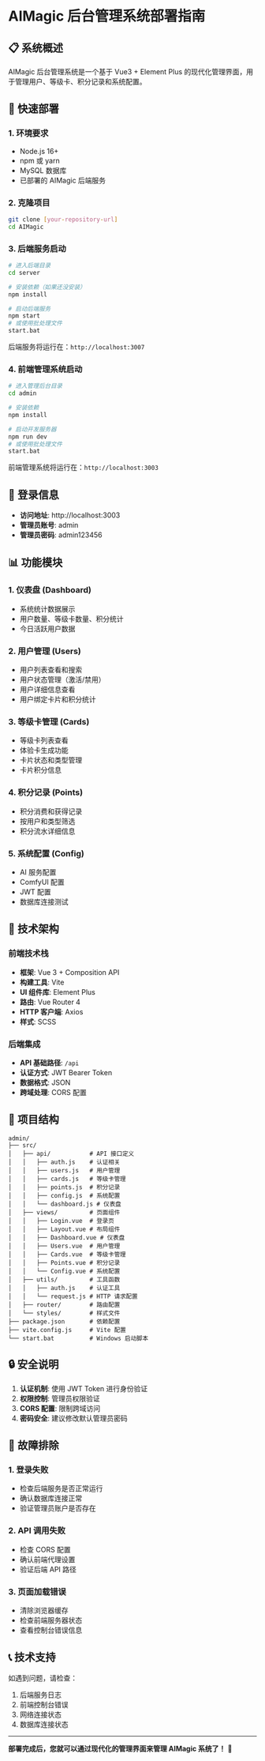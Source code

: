 # AIMagic 后台管理系统部署指南

## 📋 系统概述

AIMagic 后台管理系统是一个基于 Vue3 + Element Plus 的现代化管理界面，用于管理用户、等级卡、积分记录和系统配置。

## 🚀 快速部署

### 1. 环境要求

- Node.js 16+
- npm 或 yarn
- MySQL 数据库
- 已部署的 AIMagic 后端服务

### 2. 克隆项目

```bash
git clone [your-repository-url]
cd AIMagic
```

### 3. 后端服务启动

```bash
# 进入后端目录
cd server

# 安装依赖（如果还没安装）
npm install

# 启动后端服务
npm start
# 或使用批处理文件
start.bat
```

后端服务将运行在：`http://localhost:3007`

### 4. 前端管理系统启动

```bash
# 进入管理后台目录
cd admin

# 安装依赖
npm install

# 启动开发服务器
npm run dev
# 或使用批处理文件
start.bat
```

前端管理系统将运行在：`http://localhost:3003`

## 🔑 登录信息

- **访问地址**: http://localhost:3003
- **管理员账号**: admin
- **管理员密码**: admin123456

## 📊 功能模块

### 1. 仪表盘 (Dashboard)
- 系统统计数据展示
- 用户数量、等级卡数量、积分统计
- 今日活跃用户数据

### 2. 用户管理 (Users)
- 用户列表查看和搜索
- 用户状态管理（激活/禁用）
- 用户详细信息查看
- 用户绑定卡片和积分统计

### 3. 等级卡管理 (Cards)
- 等级卡列表查看
- 体验卡生成功能
- 卡片状态和类型管理
- 卡片积分信息

### 4. 积分记录 (Points)
- 积分消费和获得记录
- 按用户和类型筛选
- 积分流水详细信息

### 5. 系统配置 (Config)
- AI 服务配置
- ComfyUI 配置
- JWT 配置
- 数据库连接测试

## 🔧 技术架构

### 前端技术栈
- **框架**: Vue 3 + Composition API
- **构建工具**: Vite
- **UI 组件库**: Element Plus
- **路由**: Vue Router 4
- **HTTP 客户端**: Axios
- **样式**: SCSS

### 后端集成
- **API 基础路径**: `/api`
- **认证方式**: JWT Bearer Token
- **数据格式**: JSON
- **跨域处理**: CORS 配置

## 📁 项目结构

```
admin/
├── src/
│   ├── api/           # API 接口定义
│   │   ├── auth.js    # 认证相关
│   │   ├── users.js   # 用户管理
│   │   ├── cards.js   # 等级卡管理
│   │   ├── points.js  # 积分记录
│   │   ├── config.js  # 系统配置
│   │   └── dashboard.js # 仪表盘
│   ├── views/         # 页面组件
│   │   ├── Login.vue  # 登录页
│   │   ├── Layout.vue # 布局组件
│   │   ├── Dashboard.vue # 仪表盘
│   │   ├── Users.vue  # 用户管理
│   │   ├── Cards.vue  # 等级卡管理
│   │   ├── Points.vue # 积分记录
│   │   └── Config.vue # 系统配置
│   ├── utils/         # 工具函数
│   │   ├── auth.js    # 认证工具
│   │   └── request.js # HTTP 请求配置
│   ├── router/        # 路由配置
│   └── styles/        # 样式文件
├── package.json       # 依赖配置
├── vite.config.js     # Vite 配置
└── start.bat          # Windows 启动脚本
```

## 🔒 安全说明

1. **认证机制**: 使用 JWT Token 进行身份验证
2. **权限控制**: 管理员权限验证
3. **CORS 配置**: 限制跨域访问
4. **密码安全**: 建议修改默认管理员密码

## 🐛 故障排除

### 1. 登录失败
- 检查后端服务是否正常运行
- 确认数据库连接正常
- 验证管理员账户是否存在

### 2. API 调用失败
- 检查 CORS 配置
- 确认前端代理设置
- 验证后端 API 路径

### 3. 页面加载错误
- 清除浏览器缓存
- 检查前端服务器状态
- 查看控制台错误信息

## 📞 技术支持

如遇到问题，请检查：
1. 后端服务日志
2. 前端控制台错误
3. 网络连接状态
4. 数据库连接状态

---

**部署完成后，您就可以通过现代化的管理界面来管理 AIMagic 系统了！** 🎉

